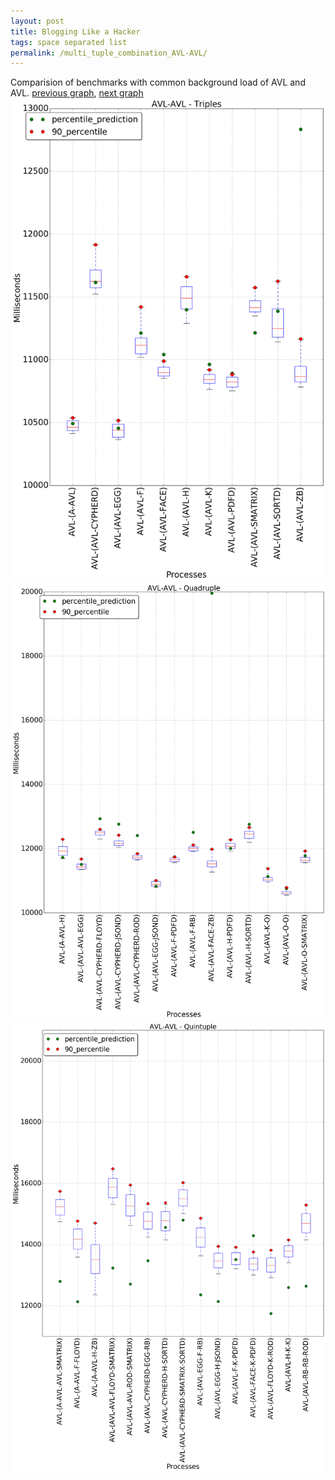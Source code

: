 ```yaml
---
layout: post
title: Blogging Like a Hacker
tags: space separated list
permalink: /multi_tuple_combination_AVL-AVL/
---
```


Comparision of benchmarks with common background load of AVL and AVL.
[previous graph](../multi_tuple_combination_A-ZB/), [next graph](../multi_tuple_combination_AVL-A/)
![graph figure](./images/triple/AVL/AVL-AVL_box.png)![graph figure](./images/quadruple/AVL/AVL-AVL_box.png)![graph figure](./images/quintuple/AVL/AVL-AVL_box.png)